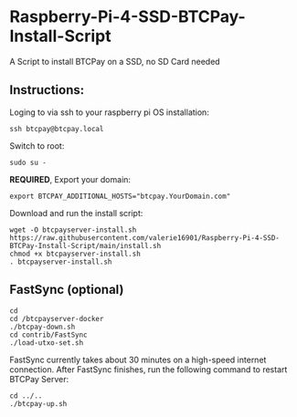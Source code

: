 # Raspberry-Pi-4-SSD-BTCPay-Install-Script
A Script to install BTCPay on a SSD, no SD Card needed

## Instructions:

Loging to via ssh to your raspberry pi OS installation:

```
ssh btcpay@btcpay.local
```

Switch to root:

```
sudo su -
```

**REQUIRED**, Export your domain:

```
export BTCPAY_ADDITIONAL_HOSTS="btcpay.YourDomain.com"
```

Download and run the install script:

```
wget -O btcpayserver-install.sh https://raw.githubusercontent.com/valerie16901/Raspberry-Pi-4-SSD-BTCPay-Install-Script/main/install.sh
chmod +x btcpayserver-install.sh
. btcpayserver-install.sh
```

## FastSync (optional)

```
cd
cd /btcpayserver-docker
./btcpay-down.sh
cd contrib/FastSync
./load-utxo-set.sh

```

FastSync currently takes about 30 minutes on a high-speed internet connection. After FastSync finishes, run the following command to restart BTCPay Server:

```
cd ../..
./btcpay-up.sh
```
